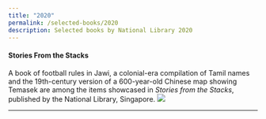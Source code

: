```yaml
---
title: "2020"
permalink: /selected-books/2020
description: Selected books by National Library 2020
---
```

#### <a style="text-decoration: none; font-weight: bold;" href="/vol-16/issue-4/jan-mar-2021/stacks" target="_blank">Stories From the Stacks</a>
<p>A book of football rules in Jawi, a colonial-era compilation of Tamil names and the 19th-century version of a 600-year-old Chinese map showing Temasek are among the items showcased in <i>Stories from the Stacks</i>, published by the National Library, Singapore. 
<img src="/images/Vol-16-issue-4/stacks/StoriesfromtheStacks.png">
<hr>

